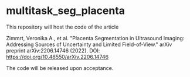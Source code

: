 # multitask_seg_placenta

This repository will host the code of the article 

Zimmrt, Veronika A., et al. "Placenta Segmentation in Ultrasound Imaging: Addressing Sources of Uncertainty and Limited Field-of-View." arXiv preprint arXiv:2206.14746 (2022). DOI: https://doi.org/10.48550/arXiv.2206.14746

The code will be released upon acceptance.
